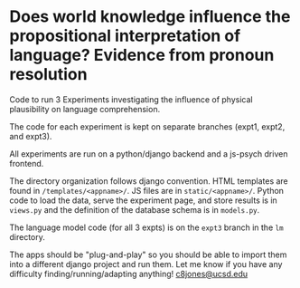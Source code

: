 
# Does world knowledge influence the propositional interpretation of language? Evidence from pronoun resolution

Code to run 3 Experiments investigating the influence of physical plausibility on language comprehension.

The code for each experiment is kept on separate branches (expt1, expt2, and expt3).

All experiments are run on a python/django backend and a js-psych driven frontend.

The directory organization follows django convention. HTML templates are found in 
`/templates/<appname>/`. JS files are in `static/<appname>/`. Python code to
load the data, serve the experiment page, and store results is in `views.py`
and the definition of the database schema is in `models.py`.

The language model code (for all 3 expts) is on the `expt3` branch in the `lm` directory.

The apps should be "plug-and-play" so you should be able to import them into
a different django project and run them. Let me know if you have any difficulty
finding/running/adapting anything! c8jones@ucsd.edu